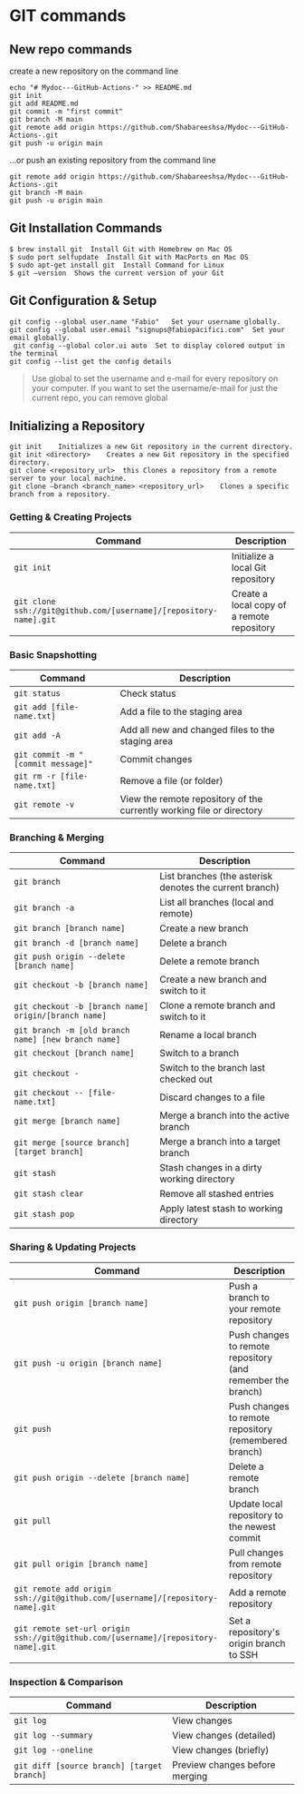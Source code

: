 # GIT commands

## New repo commands
create a new repository on the command line
```
echo "# Mydoc---GitHub-Actions-" >> README.md
git init
git add README.md
git commit -m "first commit"
git branch -M main
git remote add origin https://github.com/Shabareeshsa/Mydoc---GitHub-Actions-.git
git push -u origin main
```
…or push an existing repository from the command line
```
git remote add origin https://github.com/Shabareeshsa/Mydoc---GitHub-Actions-.git
git branch -M main
git push -u origin main
```

## Git Installation Commands
```
$ brew install git	Install Git with Homebrew on Mac OS
$ sudo port selfupdate	Install Git with MacPorts on Mac OS
$ sudo apt-get install git	Install Command for Linux
$ git –version	Shows the current version of your Git
```

## Git Configuration & Setup

```
git config --global user.name "Fabio"	Set your username globally.
git config --global user.email "signups@fabiopacifici.com"	Set your email globally.
 git config --global color.ui auto	Set to display colored output in the terminal
git config --list get the config details
```
>Use global to set the username and e-mail for every repository on your computer. If you want to set the username/e-mail for just the current repo, you can remove global

## Initializing a Repository 
```
git init	Initializes a new Git repository in the current directory.
git init <directory>	Creates a new Git repository in the specified directory.
git clone <repository_url>	this Clones a repository from a remote server to your local machine.
git clone –branch <branch_name> <repository_url>	Clones a specific branch from a repository.
```

### Getting & Creating Projects

| Command | Description |
| ------- | ----------- |
| `git init` | Initialize a local Git repository |
| `git clone ssh://git@github.com/[username]/[repository-name].git` | Create a local copy of a remote repository |

### Basic Snapshotting

| Command | Description |
| ------- | ----------- |
| `git status` | Check status |
| `git add [file-name.txt]` | Add a file to the staging area |
| `git add -A` | Add all new and changed files to the staging area |
| `git commit -m "[commit message]"` | Commit changes |
| `git rm -r [file-name.txt]` | Remove a file (or folder) |
| `git remote -v` | View the remote repository of the currently working file or directory |

### Branching & Merging

| Command | Description |
| ------- | ----------- |
| `git branch` | List branches (the asterisk denotes the current branch) |
| `git branch -a` | List all branches (local and remote) |
| `git branch [branch name]` | Create a new branch |
| `git branch -d [branch name]` | Delete a branch |
| `git push origin --delete [branch name]` | Delete a remote branch |
| `git checkout -b [branch name]` | Create a new branch and switch to it |
| `git checkout -b [branch name] origin/[branch name]` | Clone a remote branch and switch to it |
| `git branch -m [old branch name] [new branch name]` | Rename a local branch |
| `git checkout [branch name]` | Switch to a branch |
| `git checkout -` | Switch to the branch last checked out |
| `git checkout -- [file-name.txt]` | Discard changes to a file |
| `git merge [branch name]` | Merge a branch into the active branch |
| `git merge [source branch] [target branch]` | Merge a branch into a target branch |
| `git stash` | Stash changes in a dirty working directory |
| `git stash clear` | Remove all stashed entries |
| `git stash pop` | Apply latest stash to working directory |

### Sharing & Updating Projects

| Command | Description |
| ------- | ----------- |
| `git push origin [branch name]` | Push a branch to your remote repository |
| `git push -u origin [branch name]` | Push changes to remote repository (and remember the branch) |
| `git push` | Push changes to remote repository (remembered branch) |
| `git push origin --delete [branch name]` | Delete a remote branch |
| `git pull` | Update local repository to the newest commit |
| `git pull origin [branch name]` | Pull changes from remote repository |
| `git remote add origin ssh://git@github.com/[username]/[repository-name].git` | Add a remote repository |
| `git remote set-url origin ssh://git@github.com/[username]/[repository-name].git` | Set a repository's origin branch to SSH |

### Inspection & Comparison

| Command | Description |
| ------- | ----------- |
| `git log` | View changes |
| `git log --summary` | View changes (detailed) |
| `git log --oneline` | View changes (briefly) |
| `git diff [source branch] [target branch]` | Preview changes before merging |

